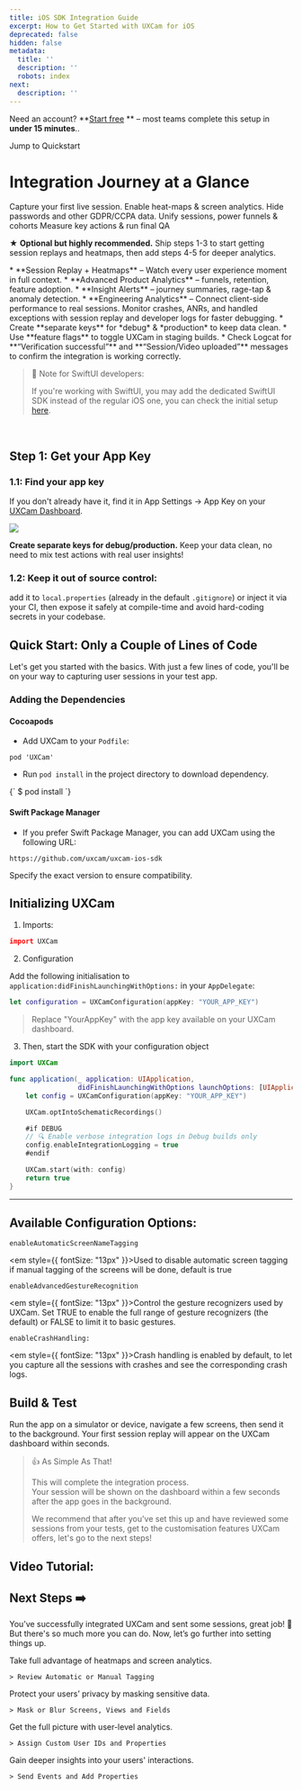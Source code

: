 ```yaml
---
title: iOS SDK Integration Guide
excerpt: How to Get Started with UXCam for iOS
deprecated: false
hidden: false
metadata:
  title: ''
  description: ''
  robots: index
next:
  description: ''
---
```

<GitHubCallout type="note">Need an account? \*\*[Start free](/signup)                    \*\* – most teams complete this setup in **under 15 minutes**..</GitHubCallout>

<JumpCallout to="#android-sdk--quickstart">Jump to Quickstart</JumpCallout>

# Integration Journey at a Glance

<SimpleStepper>
  <SimpleStep header="Step 1: Customize SDK Configuration">
    Capture your first live session.
  </SimpleStep>

  <SimpleStep header="Step 2: Tag Screens">
    Enable heat-maps & screen analytics.
  </SimpleStep>

  <SimpleStep header="Step 3: Mask Sensitive Data">
    Hide passwords and other GDPR/CCPA data.
  </SimpleStep>

  <SimpleStep header="Step 4: Identify Users & Set Properties">
    Unify sessions, power funnels & cohorts
  </SimpleStep>

  <SimpleStep header="Step 5: Track Custom Events">
    Measure key actions & run final QA
  </SimpleStep>
</SimpleStepper>

<GitHubCallout type="tip"> ★ **Optional but highly recommended.** Ship steps 1-3 to start getting session replays and heatmaps, then add steps 4-5 for deeper analytics.</GitHubCallout>

<Accordion title="Key Benefits After Setup" icon="fa-info-circle">
  * **Session Replay + Heatmaps** – Watch every user experience moment in full context.
  * **Advanced Product Analytics** – funnels, retention, feature adoption.
  * **Insight Alerts** – journey summaries, rage-tap & anomaly detection.
  * **Engineering Analytics** – Connect client-side performance to real sessions. Monitor crashes, ANRs, and handled exceptions with session replay and developer logs for faster debugging.
</Accordion>

<Accordion title="Tips Before You Begin" icon="fa-bolt">
  * Create **separate keys** for *debug* & *production* to keep data clean.
  * Use **feature flags** to toggle UXCam in staging builds.
  * Check Logcat for **“Verification successful”** and **“Session/Video uploaded”** messages to confirm the integration is working correctly.
</Accordion>

> 🚧 Note for SwiftUI developers:
>
> If you're working with SwiftUI, you may add the dedicated SwiftUI SDK instead of the regular iOS one, you can check the initial setup [here](https://developer.uxcam.com/docs/swiftui#/).

<br />

## Step 1: Get your App Key

### 1.1: Find your app key

If you don't already have it, find it in App Settings -> App Key on your <a href="https://app.uxcam.com" target="_blank" rel="noopener">UXCam Dashboard</a>.

<Image align="center" src="https://files.readme.io/5879b95c4dd8fb37220bdafe37a126498ca203c86da7fecbffb2dcd2fb241b47-image.png" />

<GitHubCallout type="important">**Create separate keys for debug/production.** Keep your data clean, no need to mix test actions with real user insights!</GitHubCallout>

### 1.2: Keep it out of source control:

add it to `local.properties` (already in the default `.gitignore`) or inject it via your CI, then expose it safely at compile-time and avoid hard-coding secrets in your codebase.

## Quick Start: Only a Couple of Lines of Code

<GitHubReleaseBadge owner="uxcam" repo="uxcam-ios-sdk" />

Let's get you started with the basics. With just a few lines of code, you'll be on your way to capturing user sessions in your test app.

### Adding the Dependencies

#### Cocoapods

* Add UXCam to your `Podfile`:

`pod 'UXCam'`

* Run <code>pod install</code> in the project directory to download dependency.

<Terminal>
  {`
                                                                              $ pod install
                                                                            `}
</Terminal>

#### Swift Package Manager

* If you prefer Swift Package Manager, you can add UXCam using the following URL:

`https://github.com/uxcam/uxcam-ios-sdk`

Specify the exact version to ensure compatibility.

## Initializing UXCam

1. Imports:

```coffeescript Swift
import UXCam
```

2. Configuration

Add the following initialisation to `application:didFinishLaunchingWithOptions:` in your `AppDelegate`:

```swift
let configuration = UXCamConfiguration(appKey: "YOUR_APP_KEY")
```

> Replace "YourAppKey" with the app key available on your UXCam dashboard.

3. Then, start the SDK with your configuration object

```swift
import UXCam

func application(_ application: UIApplication,
                 didFinishLaunchingWithOptions launchOptions: [UIApplication.LaunchOptionsKey: Any]?) -> Bool {
    let config = UXCamConfiguration(appKey: "YOUR_APP_KEY")

    UXCam.optIntoSchematicRecordings()

    #if DEBUG
    // 🔍 Enable verbose integration logs in Debug builds only
    config.enableIntegrationLogging = true
    #endif

    UXCam.start(with: config)
    return true
}
```

***

## Available Configuration Options:

<p style={{ fontSize: "18px" }}>
  <code class="language-java">enableAutomaticScreenNameTagging</code>

  <br />

  <em style={{ fontSize: "13px" }}>Used to disable automatic screen tagging if manual tagging of the screens will be done, default is true</em>
</p>

<p style={{ fontSize: "18px" }}>
  <code class="language-java">enableAdvancedGestureRecognition</code>

  <br />

  <em style={{ fontSize: "13px" }}>Control the gesture recognizers used by UXCam. Set TRUE to enable the full range of gesture recognizers (the default) or FALSE to limit it to basic gestures.</em>
</p>

<p style={{ fontSize: "18px" }}>
  <code class="language-java">enableCrashHandling:</code>

  <br />

  <em style={{ fontSize: "13px" }}>Crash handling is enabled by default, to let you capture all the sessions with crashes and see the corresponding crash logs.</em>
</p>

## Build & Test

Run the app on a simulator or device, navigate a few screens, then send it to the background. Your first session replay will appear on the UXCam dashboard within seconds.

> 👍 As Simple As That!
>
> This will complete the integration process.\
> Your session will be shown on the dashboard within a few seconds after the app goes in the background.
>
> We recommend that after you've set this up and have reviewed some sessions from your tests, get to the customisation features UXCam offers, let's go to the next steps!

## Video Tutorial:

<Embed typeOfEmbed="youtube" url="https://www.youtube.com/watch?v=i9ReMW6sL9k" html="%3Ciframe%20class%3D%22embedly-embed%22%20src%3D%22%2F%2Fcdn.embedly.com%2Fwidgets%2Fmedia.html%3Fsrc%3Dhttps%253A%252F%252Fwww.youtube.com%252Fembed%252Fi9ReMW6sL9k%253Ffeature%253Doembed%26display_name%3DYouTube%26url%3Dhttps%253A%252F%252Fwww.youtube.com%252Fwatch%253Fv%253Di9ReMW6sL9k%26image%3Dhttps%253A%252F%252Fi.ytimg.com%252Fvi%252Fi9ReMW6sL9k%252Fhqdefault.jpg%26type%3Dtext%252Fhtml%26schema%3Dyoutube%22%20width%3D%22854%22%20height%3D%22480%22%20scrolling%3D%22no%22%20title%3D%22YouTube%20embed%22%20frameborder%3D%220%22%20allow%3D%22autoplay%3B%20fullscreen%3B%20encrypted-media%3B%20picture-in-picture%3B%22%20allowfullscreen%3D%22true%22%3E%3C%2Fiframe%3E" href="https://www.youtube.com/watch?v=i9ReMW6sL9k" providerUrl="https://www.youtube.com/" providerName="YouTube" />

## Next Steps ➡️

You’ve successfully integrated UXCam and sent some sessions, great job! 🎉  But there's so much more you can do. Now, let’s go further into setting things up.

<Cards columns={4}>
  <Card title="Tag Screens" href="https://developer.uxcam.com/docs/screen-tagging-ios#/" icon="fa-mobile">
    Take full advantage of heatmaps and screen analytics.

    > Review Automatic or Manual Tagging
  </Card>

  <Card title="Mask PII Data" href="https://developer.uxcam.com/docs/sensitive-data-occlusion-ios#/" icon="fa-credit-card">
    Protect your users’ privacy by masking sensitive data.

    > Mask or Blur Screens, Views and Fields
  </Card>

  <Card title="Assign User IDs" href="https://developer.uxcam.com/docs/custom-users-and-properties-ios#/" icon="fa-user">
    Get the full picture with user-level analytics.

    > Assign Custom User IDs and Properties
  </Card>

  <Card title="Send Events" href="https://developer.uxcam.com/docs/custom-events-and-properties-ios#/" icon="fa-question">
    Gain deeper insights into your users' interactions.

    > Send Events and Add Properties
  </Card>
</Cards>